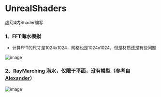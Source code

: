 # UnrealShaders
虚幻4内Shader编写

### 1、FFT海水模拟
  * 计算FFT的尺寸是1024x1024，网格也是1024x1024，但是材质还是有些问题

![image](https://github.com/haiaimi/UnrealShaders/blob/master/RenderPictures/FFTWave.gif)

### 2、RayMarching 海水，仅限于平面，没有模型（参考自[Alexander](https://www.shadertoy.com/view/Ms2SD1)）
![image](https://github.com/haiaimi/UnrealShaders/blob/master/RenderPictures/raymarchwave.gif)
